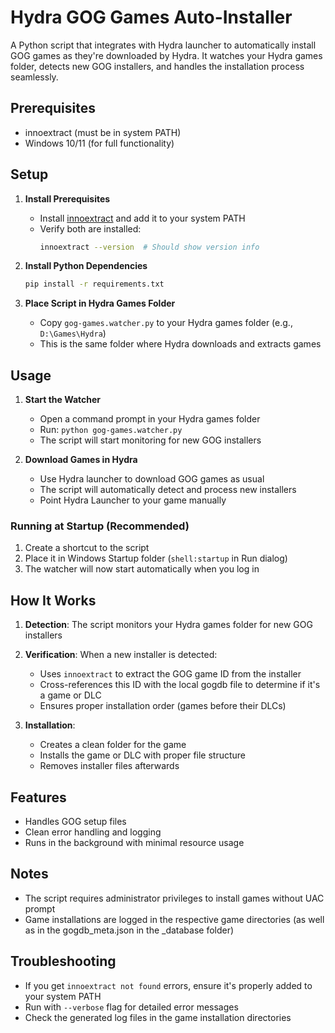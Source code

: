 # Hydra GOG Games Auto-Installer

A Python script that integrates with Hydra launcher to automatically install GOG games as they're downloaded by Hydra. It watches your Hydra games folder, detects new GOG installers, and handles the installation process seamlessly.

## Prerequisites

- innoextract (must be in system PATH)
- Windows 10/11 (for full functionality)

## Setup

1. **Install Prerequisites**
   - Install [innoextract](https://constexpr.org/innoextract/) and add it to your system PATH
   - Verify both are installed:
     ```bash
     innoextract --version  # Should show version info
     ```

2. **Install Python Dependencies**
   ```bash
   pip install -r requirements.txt
   ```

3. **Place Script in Hydra Games Folder**
   - Copy `gog-games.watcher.py` to your Hydra games folder (e.g., `D:\Games\Hydra`)
   - This is the same folder where Hydra downloads and extracts games

## Usage

1. **Start the Watcher**
   - Open a command prompt in your Hydra games folder
   - Run: `python gog-games.watcher.py`
   - The script will start monitoring for new GOG installers

2. **Download Games in Hydra**
   - Use Hydra launcher to download GOG games as usual
   - The script will automatically detect and process new installers
   - Point Hydra Launcher to your game manually

### Running at Startup (Recommended)
1. Create a shortcut to the script
2. Place it in Windows Startup folder (`shell:startup` in Run dialog)
3. The watcher will now start automatically when you log in

## How It Works

1. **Detection**: The script monitors your Hydra games folder for new GOG installers

2. **Verification**: When a new installer is detected:
   - Uses `innoextract` to extract the GOG game ID from the installer
   - Cross-references this ID with the local gogdb file to determine if it's a game or DLC
   - Ensures proper installation order (games before their DLCs)

3. **Installation**:
   - Creates a clean folder for the game
   - Installs the game or DLC with proper file structure
   - Removes installer files afterwards

## Features

- Handles GOG setup files
- Clean error handling and logging
- Runs in the background with minimal resource usage

## Notes

- The script requires administrator privileges to install games without UAC prompt
- Game installations are logged in the respective game directories (as well as in the gogdb_meta.json in the _database folder)

## Troubleshooting

- If you get `innoextract not found` errors, ensure it's properly added to your system PATH
- Run with `--verbose` flag for detailed error messages
- Check the generated log files in the game installation directories
